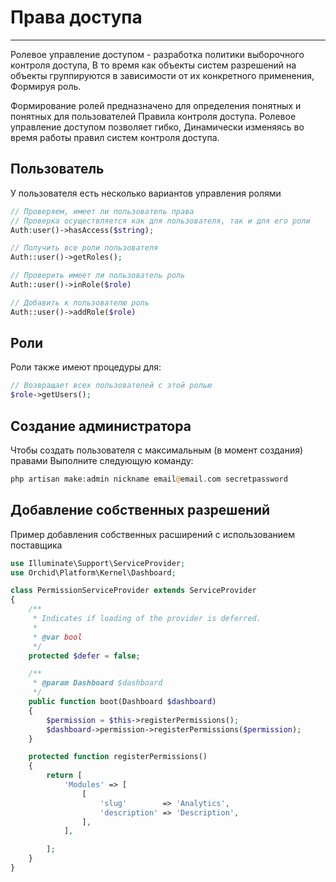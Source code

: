 # Права доступа
----------
Ролевое управление доступом - разработка политики выборочного контроля доступа,
В то время как объекты систем разрешений на объекты группируются в зависимости от их конкретного применения,
Формируя роль.

Формирование ролей предназначено для определения понятных и понятных для пользователей
Правила контроля доступа. Ролевое управление доступом позволяет гибко,
Динамически изменяясь во время работы правил систем контроля доступа.

## Пользователь

У пользователя есть несколько вариантов управления ролями

```php
// Проверяем, имеет ли пользователь права
// Проверка осуществляется как для пользователя, так и для его роли
Auth:user()->hasAccess($string);

// Получить все роли пользователя
Auth::user()->getRoles();

// Проверить имеет ли пользователь роль
Auth::user()->inRole($role)

// Добавить к пользователю роль
Auth::user()->addRole($role)
```

## Роли

Роли также имеют процедуры для:

```php
// Возвращает всех пользователей с этой ролью
$role->getUsers();
```


## Создание администратора

Чтобы создать пользователя с максимальным (в момент создания) правами
Выполните следующую команду:


```php
php artisan make:admin nickname email@email.com secretpassword
```


## Добавление собственных разрешений

Пример добавления собственных расширений с использованием поставщика

```php
use Illuminate\Support\ServiceProvider;
use Orchid\Platform\Kernel\Dashboard;

class PermissionServiceProvider extends ServiceProvider
{
    /**
     * Indicates if loading of the provider is deferred.
     *
     * @var bool
     */
    protected $defer = false;

    /**
     * @param Dashboard $dashboard
     */
    public function boot(Dashboard $dashboard)
    {
        $permission = $this->registerPermissions();
        $dashboard->permission->registerPermissions($permission);
    }

    protected function registerPermissions()
    {
        return [
            'Modules' => [
                [
                    'slug'        => 'Analytics',
                    'description' => 'Description',
                ],
            ],

        ];
    }
}
```
